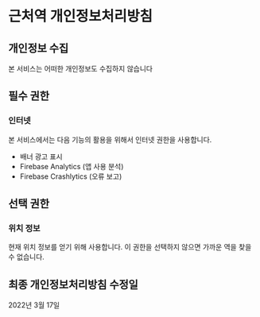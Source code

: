 # 근처역 개인정보처리방침

## 개인정보 수집
본 서비스는 어떠한 개인정보도 수집하지 않습니다

## 필수 권한
### 인터넷
본 서비스에서는 다음 기능의 활용을 위해서 인터넷 권한을 사용합니다.

- 배너 광고 표시
- Firebase Analytics (앱 사용 분석)
- Firebase Crashlytics (오류 보고)

## 선택 권한
### 위치 정보
현재 위치 정보를 얻기 위해 사용합니다. 이 권한을 선택하지 않으면 가까운 역을 찾을 수 없습니다.

## 최종 개인정보처리방침 수정일
2022년 3월 17일
